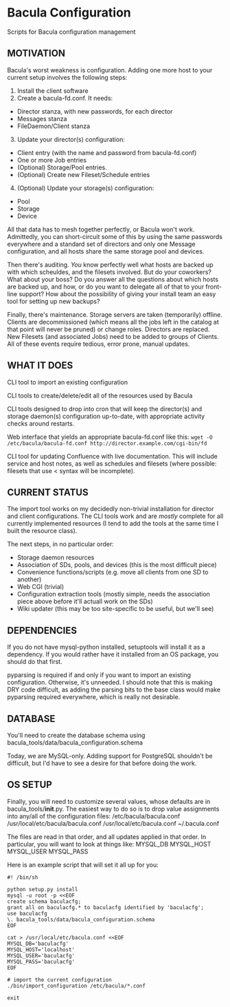 Bacula Configuration
====================

Scripts for Bacula configuration management

MOTIVATION
----------

Bacula's worst weakness is configuration.  Adding one more host to your
current setup involves the following steps:

1. Install the client software
2. Create a bacula-fd.conf.  It needs:
 - Director stanza, with new passwords, for each director
 - Messages stanza
 - FileDaemon/Client stanza
3. Update your director(s) configuration:
 - Client entry (with the name and password from bacula-fd.conf)
 - One or more Job entries
 - (Optional) Storage/Pool entries.
 - (Optional) Create new Fileset/Schedule entries
4. (Optional) Update your storage(s) configuration:
 - Pool
 - Storage
 - Device

All that data has to mesh together perfectly, or Bacula won't work.
Admittedly, you can short-circuit some of this by using the same passwords
everywhere and a standard set of directors and only one Message
configuration, and all hosts share the same storage pool and devices.

Then there's auditing.  *You* know perfectly well what hosts are backed up
with which scheuldes, and the filesets involved.  But do your coworkers?
What about your boss?  Do you answer all the questions about which hosts
are backed up, and how, or do you want to delegate all of that to your
front-line support?  How about the possibility of giving your install team
an easy tool for setting up new backups?

Finally, there's maintenance.  Storage servers are taken (temporarily)
offline.  Clients are decommissioned (which means all the jobs left in the
catalog at that point will never be pruned) or change roles.  Directors are
replaced.  New Filesets (and associated Jobs) need to be added to groups of
Clients.  All of these events require tedious, error prone, manual updates.

WHAT IT DOES
------------

CLI tool to import an existing configuration

CLI tools to create/delete/edit all of the resources used by Bacula

CLI tools designed to drop into cron that will keep the director(s) and
storage daemon(s) configuration up-to-date, with appropriate activity
checks around restarts.

Web interface that yields an appropriate bacula-fd.conf like this:
`wget -O /etc/bacula/bacula-fd.conf http://director.example.com/cgi-bin/fd`

CLI tool for updating Confluence with live documentation.  This will
include service and host notes, as well as schedules and filesets (where
possible: filesets that use < syntax will be incomplete).

CURRENT STATUS
--------------

The import tool works on my decidedly non-trivial installation for director
and client configurations.  The CLI tools work and are *mostly* complete
for all currently implemented resources (I tend to add the tools at the
same time I built the resource class).

The next steps, in no particular order:

- Storage daemon resources
- Association of SDs, pools, and devices (this is the most difficult
piece)
- Convenience functions/scripts (e.g. move all clients from one SD to
another)
- Web CGI (trivial)
- Configuration extraction tools (mostly simple, needs the association
piece above before it'll actuall work on the SDs)
- Wiki updater (this may be too site-specific to be useful, but we'll see)


DEPENDENCIES
-------------

If you do not have mysql-python installed, setuptools will install it as a
dependency.  If you would rather have it installed from an OS package, you
should do that first.

pyparsing is required if and only if you want to import an existing
configuration.  Otherwise, it's unneeded.  I should note that this is
making DRY code difficult, as adding the parsing bits to the base class
would make pyparsing required everywhere, which is really not desirable.

DATABASE
---------

You'll need to create the database schema using
bacula_tools/data/bacula_configuration.schema 

Today, we are MySQL-only.  Adding support for PostgreSQL shouldn't be
difficult, but I'd have to see a desire for that before doing the work.

OS SETUP
---------

Finally, you will need to customize several values, whose defaults are in
bacula_tools/__init__.py.  The easiest way to do so is to drop value
assignments into any/all of the configuration files:
	/etc/bacula/bacula.conf
	/usr/local/etc/bacula/bacula.conf
	/usr/local/etc/bacula.conf
	~/.bacula.conf

The files are read in that order, and all updates applied in that order.
In particular, you will want to look at things like:
MYSQL_DB
MYSQL_HOST
MYSQL_USER
MYSQL_PASS

Here is an example script that will set it all up for you:

	#! /bin/sh
	
	python setup.py install
	mysql -u root -p <<EOF
	create schema baculacfg;
	grant all on baculacfg.* to baculacfg identified by 'baculacfg';
	use baculacfg
	\. bacula_tools/data/bacula_configuration.schema
	EOF
	
	cat > /usr/local/etc/bacula.conf <<EOF
	MYSQL_DB='baculacfg'
	MYSQL_HOST='localhost'
	MYSQL_USER='baculacfg'
	MYSQL_PASS='baculacfg'
	EOF
	
	# import the current configuration
	./bin/import_configuration /etc/bacula/*.conf
	
	exit
